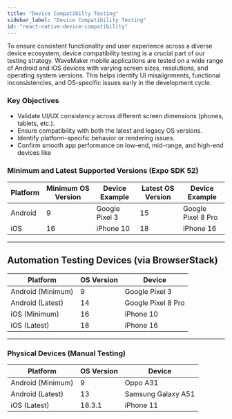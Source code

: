 ```yaml
---
title: "Device Compatibilty Testing"
sidebar_label: "Device Compatibility Testing"
id: "react-native-device-compatibility"                                                 
---
```


To ensure consistent functionality and user experience across a diverse device ecosystem, device compatibility testing is a crucial part of our testing strategy. WaveMaker mobile applications are tested on a wide range of Android and iOS devices with varying screen sizes, resolutions, and operating system versions. This helps identify UI misalignments, functional inconsistencies, and OS-specific issues early in the development cycle.

### Key Objectives

- Validate UI/UX consistency across different screen dimensions (phones, tablets, etc.).
- Ensure compatibility with both the latest and legacy OS versions.
- Identify platform-specific behavior or rendering issues.
- Confirm smooth app performance on low-end, mid-range, and high-end devices like

### Minimum and Latest Supported Versions (Expo SDK 52)

| Platform | Minimum OS Version | Device Example | Latest OS Version | Device Example |
|----------|-------------|---------------------|---------------------|----------------|
| Android  | 9           | Google Pixel 3      |15                   | Google Pixel 8 Pro  |
| iOS      | 16          | iPhone 10           |18                   | iPhone 16  |

---

## Automation Testing Devices (via BrowserStack)

| Platform | OS Version | Device                |
|----------|-------------|-----------------------|
| Android (Minimum) | 9   | Google Pixel 3        |
| Android (Latest) | 14  | Google Pixel 8 Pro    |
| iOS (Minimum)      | 16    | iPhone 10             |
| iOS (Latest)      | 18   | iPhone 16             |

---

### Physical Devices (Manual Testing)

| Platform | OS Version | Device                |
|----------|-------------|-----------------------|
| Android (Minimum)  | 9           | Oppo A31              |
| Android (Latest) | 13          | Samsung Galaxy A51    |
| iOS  (Latest)     | 18.3.1      | iPhone 11             |
